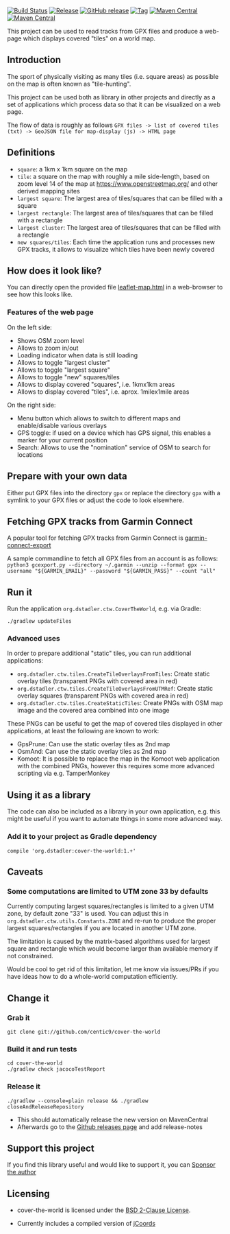 [![Build Status](https://github.com/centic9/cover-the-world/actions/workflows/gradle-build.yml/badge.svg)](https://github.com/centic9/cover-the-world/actions)
[![Release](https://img.shields.io/github/release/centic9/cover-the-world.svg)](https://github.com/centic9/cover-the-world/releases)
[![GitHub release](https://img.shields.io/github/release/centic9/cover-the-world.svg?label=changelog)](https://github.com/centic9/cover-the-world/releases/latest)
[![Tag](https://img.shields.io/github/tag/centic9/cover-the-world.svg)](https://github.com/centic9/cover-the-world/tags)
[![Maven Central](https://maven-badges.herokuapp.com/maven-central/org.dstadler/cover-the-world/badge.svg?style=flat)](https://maven-badges.herokuapp.com/maven-central/org.dstadler/cover-the-world) 
[![Maven Central](https://img.shields.io/maven-central/v/org.dstadler/cover-the-world.svg)](https://maven-badges.herokuapp.com/maven-central/org.dstadler/cover-the-world)

This project can be used to read tracks from GPX files and produce a web-page which
displays covered "tiles" on a world map.

## Introduction

The sport of physically visiting as many tiles (i.e. square areas) as possible on the 
map is often known as "tile-hunting".

This project can be used both as library in other projects and directly as a set of 
applications which process data so that it can be visualized on a web page.

The flow of data is roughly as follows
`GPX files -> list of covered tiles (txt) -> GeoJSON file for map-display (js) -> HTML page`

## Definitions

* `square`: a 1km x 1km square on the map
* `tile`: a square on the map with roughly a mile side-length, based on zoom level 14 of the map at https://www.openstreetmap.org/ and other derived mapping sites
* `largest square`: The largest area of tiles/squares that can be filled with a square
* `largest rectangle`: The largest area of tiles/squares that can be filled with a rectangle
* `largest cluster`: The largest area of tiles/squares that can be filled with a rectangle
* `new squares/tiles`: Each time the application runs and processes new GPX tracks, it allows to visualize which tiles
  have been newly covered

## How does it look like?

You can directly open the provided file [leaflet-map.html](leaflet-map.html) in a web-browser to see how this looks like.

### Features of the web page

On the left side:
* Shows OSM zoom level
* Allows to zoom in/out
* Loading indicator when data is still loading
* Allows to toggle "largest cluster"
* Allows to toggle "largest square"
* Allows to toggle "new" squares/tiles
* Allows to display covered "squares", i.e. 1kmx1km areas
* Allows to display covered "tiles", i.e. aprox. 1milex1mile areas

On the right side:
* Menu button which allows to switch to different maps and enable/disable various overlays
* GPS toggle: if used on a device which has GPS signal, this enables a marker for your current position
* Search: Allows to use the "nomination" service of OSM to search for locations 

## Prepare with your own data

Either put GPX files into the directory `gpx` or replace the directory `gpx` with a symlink to your GPX files
or adjust the code to look elsewhere. 

## Fetching GPX tracks from Garmin Connect

A popular tool for fetching GPX tracks from Garmin Connect is [garmin-connect-export](https://github.com/pe-st/garmin-connect-export)

A sample commandline to fetch all GPX files from an account is as follows: 
`python3 gcexport.py --directory ~/.garmin --unzip --format gpx --username "${GARMIN_EMAIL}" --password "${GARMIN_PASS}" --count "all"`

## Run it

Run the application `org.dstadler.ctw.CoverTheWorld`, e.g. via Gradle:

`./gradlew updateFiles`

### Advanced uses

In order to prepare additional "static" tiles, you can run additional applications:
* `org.dstadler.ctw.tiles.CreateTileOverlaysFromTiles`: Create static overlay tiles (transparent PNGs with covered area in red)
* `org.dstadler.ctw.tiles.CreateTileOverlaysFromUTMRef`: Create static overlay squares (transparent PNGs with covered area in red)
* `org.dstadler.ctw.tiles.CreateStaticTiles`: Create PNGs with OSM map image and the covered area combined into one image

These PNGs can be useful to get the map of covered tiles displayed in other applications, 
at least the following are known to work:

* GpsPrune: Can use the static overlay tiles as 2nd map
* OsmAnd: Can use the static overlay tiles as 2nd map
* Komoot: It is possible to replace the map in the Komoot web application with the combined PNGs, however this
  requires some more advanced scripting via e.g. TamperMonkey

## Using it as a library

The code can also be included as a library in your own application, e.g. this might be useful if 
you want to automate things in some more advanced way.

### Add it to your project as Gradle dependency

    compile 'org.dstadler:cover-the-world:1.+'

## Caveats

### Some computations are limited to UTM zone 33 by defaults

Currently computing largest squares/rectangles is limited to a given UTM zone, 
by default zone "33" is used. You can adjust this in `org.dstadler.ctw.utils.Constants.ZONE`
and re-run to produce the proper largest squares/rectangles if you are located
in another UTM zone.

The limitation is caused by the matrix-based algorithms used for largest square and 
rectangle which would become larger than available memory if not constrained.

Would be cool to get rid of this limitation, let me know via issues/PRs if you have ideas
how to do a whole-world computation efficiently.

## Change it

### Grab it

    git clone git://github.com/centic9/cover-the-world

### Build it and run tests

	cd cover-the-world
	./gradlew check jacocoTestReport

### Release it

    ./gradlew --console=plain release && ./gradlew closeAndReleaseRepository
    
* This should automatically release the new version on MavenCentral
* Afterwards go to the [Github releases page](https://github.com/centic9/cover-the-world/releases) and add release-notes

## Support this project

If you find this library useful and would like to support it, you can [Sponsor the author](https://github.com/sponsors/centic9)

## Licensing

* cover-the-world is licensed under the [BSD 2-Clause License].

[BSD 2-Clause License]: https://www.opensource.org/licenses/bsd-license.php

* Currently includes a compiled version of [jCoords](https://github.com/xni06/JCoord/)
